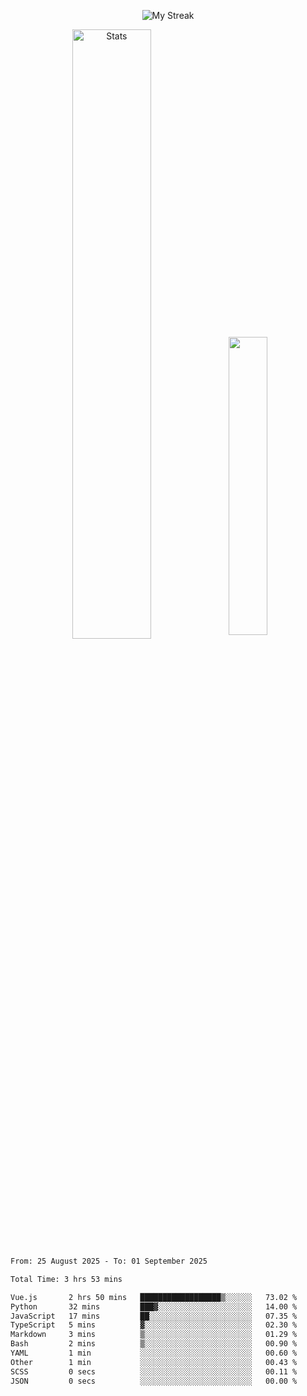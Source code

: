 <p align="center">
<picture>
  <source media="(prefers-color-scheme: dark)" srcset="http://github-readme-streak-stats.herokuapp.com?user=semolik&theme=dark&hide_border=true&background=DD272700">
  <img alt="My Streak" src="http://github-readme-streak-stats.herokuapp.com?user=semolik&hide_border=true">
</picture>
</p>
<div align="center">
  <picture>
    <source media="(prefers-color-scheme: dark)" srcset="https://github-readme-stats.vercel.app/api?username=semolik&show_icons=true&bg_color=DD272700&hide_border=true&theme=dark">
        <img alt="Stats" src="https://github-readme-stats.vercel.app/api?username=semolik&show_icons=true&bg_color=DD272700&hide_border=true" width="50%" >
  </picture>
  <sup>
  <picture>
  <source media="(prefers-color-scheme: dark)" srcset="https://github-readme-stats.vercel.app/api/top-langs/?username=semolik&layout=compact&hide_border=true&bg_color=DD272700&theme=dark">
  <img src="https://github-readme-stats.vercel.app/api/top-langs/?username=semolik&layout=compact&hide_border=true" width="35%" />
  </picture>
  </sup>
</div>
<!--START_SECTION:waka-->

```txt
From: 25 August 2025 - To: 01 September 2025

Total Time: 3 hrs 53 mins

Vue.js       2 hrs 50 mins   ██████████████████▒░░░░░░   73.02 %
Python       32 mins         ███▓░░░░░░░░░░░░░░░░░░░░░   14.00 %
JavaScript   17 mins         ██░░░░░░░░░░░░░░░░░░░░░░░   07.35 %
TypeScript   5 mins          ▓░░░░░░░░░░░░░░░░░░░░░░░░   02.30 %
Markdown     3 mins          ▒░░░░░░░░░░░░░░░░░░░░░░░░   01.29 %
Bash         2 mins          ▒░░░░░░░░░░░░░░░░░░░░░░░░   00.90 %
YAML         1 min           ░░░░░░░░░░░░░░░░░░░░░░░░░   00.60 %
Other        1 min           ░░░░░░░░░░░░░░░░░░░░░░░░░   00.43 %
SCSS         0 secs          ░░░░░░░░░░░░░░░░░░░░░░░░░   00.11 %
JSON         0 secs          ░░░░░░░░░░░░░░░░░░░░░░░░░   00.00 %
```

<!--END_SECTION:waka-->


